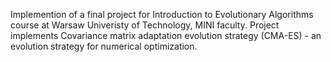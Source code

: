 Implemention of a final project for Introduction to Evolutionary Algorithms course at Warsaw Univeristy of Technology, MINI faculty.
Project implements Covariance matrix adaptation evolution strategy (CMA-ES) - an evolution strategy for numerical optimization.
